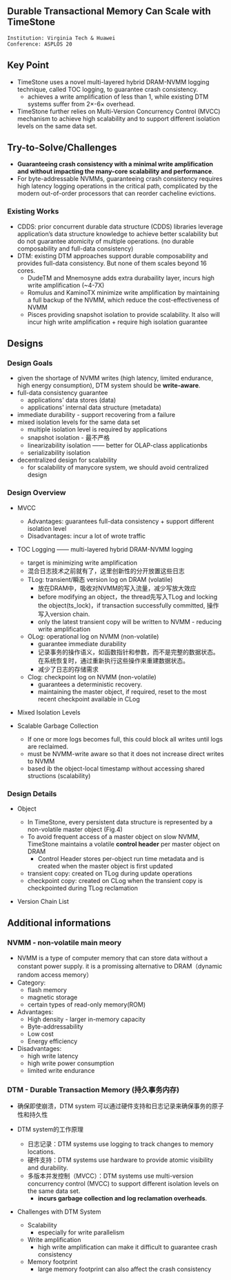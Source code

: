 ## Durable Transactional Memory Can Scale with TimeStone
```shell
Institution: Virginia Tech & Huawei
Conference: ASPLOS 20
```
## Key Point
- TimeStone uses a novel multi-layered hybrid DRAM-NVMM logging technique, called TOC logging, to guarantee crash consistency.
    - achieves a write amplification of less than 1, while existing DTM systems suffer from 2×-6× overhead.
- TimeStone further relies on Multi-Version Concurrency Control (MVCC) mechanism to achieve high scalability and to support different isolation levels on the same data set.

## Try-to-Solve/Challenges
- **Guaranteeing crash consistency with a minimal write amplification and without impacting the many-core scalability and performance**.
- For byte-addressable NVMMs, guaranteeing crash consistency requires high latency logging operations in the critical path, complicated by the modern out-of-order processors that can reorder cacheline evictions.

### Existing Works
- CDDS: prior concurrent durable data structure (CDDS) libraries leverage application’s data structure knowledge to achieve better scalability but do not guarantee atomicity of multiple operations. (no durable composability and full-data consistency)
- DTM: existing DTM approaches support durable composability and provides
full-data consistency. But none of them scales beyond 16 cores.
    - DudeTM and Mnemosyne adds extra durabaility layer, incurs high write amplification (~4-7X)
    - Romulus and KaminoTX minimize write amplification by maintaining a full backup of the NVMM, which reduce the cost-effectiveness of NVMM
    - Pisces providing snapshot isolation to provide scalability. It also will incur high write amplification + require high isolation guarantee

## Designs
### Design Goals
- given the shortage of NVMM writes (high latency, limited endurance, high energy consumption), DTM system should be **write-aware**.
- full-data consistency guarantee
    - applications' data stores (data)
    - applications' internal data structure (metadata)
- immediate durability  -  support recovering from a failure
- mixed isolation levels for the same data set
    - multiple isolation level is required by applications
    - snapshot isolation - 最不严格
    - linearizability isolation  —— better for OLAP-class applicationbs
    - serializability isolation
- decentralized design for scalability
    - for scalability of manycore system, we should avoid centralized design

### Design Overview
- MVCC
    - Advantages: guarantees full-data consistency + support different isolation level
    - Disadvantages: incur a lot of wrote traffic

- TOC Logging —— multi-layered hybrid DRAM-NVMM logging
    - target is minimizing write amplification
    - 混合日志技术之前就有了，这里创新性的分开放置这些日志
    - TLog: transient/瞬态 version log on DRAM (volatile)
        - 放在DRAM中，吸收对NVMM的写入流量，减少写放大效应
        - before modifying an object，the thread先写入TLog and locking the object(ts_lock)，if transaction successfully committed, 操作写入version chain.
        - only the latest transient copy will be written to NVMM - reducing write amplification
    - OLog: operational log on NVMM (non-volatile)
        - guarantee immediate durability
        - 记录事务的操作语义，如函数指针和参数，而不是完整的数据状态。在系统恢复时，通过重新执行这些操作来重建数据状态。
        - 减少了日志的存储需求
    - Clog: checkpoint log on NVMM (non-volatile)
        - guarantees a deterministic recovery.
        - maintaining the master object, if required, reset to the most recent checkpoint available in CLog
    
- Mixed Isolation Levels
- Scalable Garbage Collection
    - If one or more logs becomes full, this could block all writes until logs are reclaimed.
    - must be NVMM-write aware so that it does not increase direct writes to NVMM
    - based ib the object-local timestamp without accessing shared structions (scalability)

### Design Details
- Object
    - In TimeStone, every persistent data structure is represented by a non-volatile master object (Fig.4)
    - To avoid frequent access of a master object on slow NVMM, TimeStone maintains a volatile **control header** per master object on DRAM
        - Control Header stores per-object run time metadata and is created when the master object is first updated
    - transient copy: created on TLog during update operations
    - checkpoint copy: created on CLog when the transient copy is checkpointed during TLog reclamation

- Version Chain List


## Additional informations
### NVMM - non-volatile main meory
- NVMM is a type of computer memory that can store data without a constant power supply. it is a promissing alternative to DRAM（dynamic random access memory）
- Category:
    - flash memory
    - magnetic storage
    - certain types of read-only memory(ROM)
- Advantages:
    - High density - larger in-memory capacity
    - Byte-addressability
    - Low cost
    - Energy efficiency
- Disadvantages:
    - high write latency
    - high write power consumption
    - limited write endurance

### DTM - Durable Transaction Memory (持久事务内存)
- 确保即使崩溃，DTM system 可以通过硬件支持和日志记录来确保事务的原子性和持久性
- DTM system的工作原理
    - 日志记录：DTM systems use logging to track changes to memory locations. 
    - 硬件支持：DTM systems use hardware to provide atomic visibility and durability. 
    - 多版本并发控制（MVCC）：DTM systems use multi-version concurrency control (MVCC) to support different isolation levels on the same data set. 
        - **incurs garbage collection and log reclamation overheads**.

- Challenges with DTM System
    - Scalability 
        - especially for write parallelism
    - Write amplification
        - high write amplification can make it difficult to guarantee crash consistency
    - Memory footprint
        - large memory footprint can also affect the crash consistency